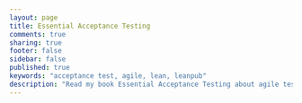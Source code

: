 ```yaml
---
layout: page
title: Essential Acceptance Testing
comments: true
sharing: true
footer: false
sidebar: false
published: true
keywords: "acceptance test, agile, lean, leanpub"
description: "Read my book Essential Acceptance Testing about agile testing"
---
```

<div>
    <script type="text/javascript">
    function trackOutboundLink(link, category, action) {

        try {
            _gaq.push(['_trackEvent', category , action]);
        } catch(err){}

        setTimeout(function() {
            document.location.href = link.href;
        }, 100);
    }
    </script>
</div>

<a href="https://leanpub.com/essential_acceptance_testing" onClick="trackOutboundLink(this, 'Outbound Links', 'leanpub.com'); return false;">{% img right ../images/eat_book.png 325 450 'Essential Acceptance Testing is available on Leanpub'%}</a>

My book questions the conventional acceptance testing techniques used by many teams today. It’s a Lean publishing effort. I regularly publish new chapters and listen to my readers. It's only short, something like 15,000-20,000 words.

> Have traditional agile testing techniques become testing dogma? Have we adopted a cargo cult of testing? Do these techniques really help build great products? Do they help us get from concept to cash or are they holding us back?

## Lean Publishing

In keeping with lean publishing principles, it's currently an in-progress subset of the complete book. I hope that readers will debate, ask questions and help steer the direction. If there's no interest, that's great too. Failing fast is always a better than failing slowly.

The beta reading period is now closed but you can still bag a copy over at <a href="https://leanpub.com/essential_acceptance_testing" onClick="trackOutboundLink(this, 'Outbound Links', 'leanpub.com'); return false;">Leanpub</a>.
